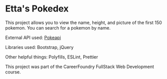# Etta's Pokedex

This project allows you to view the name, height, and picture of the first 150 pokemon. You can search for a pokemon by name.

External API used: [Pokeapi](https://pokeapi.co/api/v2/pokemon/?limit=150)

Libraries used: Bootstrap, jQuery

Other helpful things: Polyfills, ESLint, Prettier

This project was part of the CareerFoundry FullStack Web Development course.
